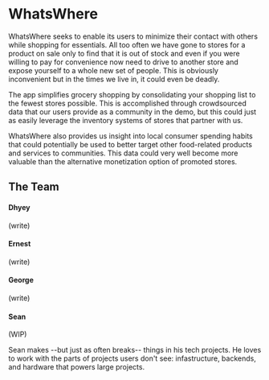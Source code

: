 # WhatsWhere

WhatsWhere seeks to enable its users to minimize their contact with others while shopping for essentials. All too often we have gone to stores for a product on sale only to find that it is out of stock and even if you were willing to pay for convenience now need to drive to another store and expose yourself to a whole new set of people. This is obviously inconvenient but in the times we live in, it could even be deadly. 

The app simplifies grocery shopping by consolidating your shopping list to the fewest stores possible. This is accomplished through crowdsourced data that our users provide as a community in the demo, but this could just as easily leverage the inventory systems of stores that partner with us.

WhatsWhere also provides us insight into local consumer spending habits that could potentially be used to better target other food-related products and services to communities. This data could very well become more valuable than the alternative monetization option of promoted stores. 

## The Team

#### Dhyey

(write)

#### Ernest

(write)

#### George

(write)

#### Sean

(WIP)

Sean makes --but just as often breaks-- things in his tech projects. He loves to work with the parts of projects users don't see: infastructure, backends, and hardware that powers large projects. 
